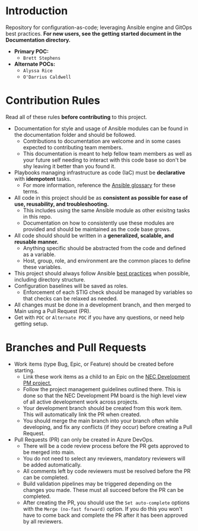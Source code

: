 # Introduction 
Repository for configuration-as-code; leveraging Ansible engine and GitOps best practices. **For new users, see the getting started document in the Documentation directory.**

* **Primary POC:**
    - `Brett Stephens`
* **Alternate POCs:** 
    - `Alyssa Rice`
    - `O'Darrius Caldwell`

# Contribution Rules
Read all of these rules **before contributing** to this project.
* Documentation for style and usage of Ansible modules can be found in the documentation folder and should be followed.
    * Contributions to documentation are welcome and in some cases expected to contributing team members.
    * This documentation is meant to help fellow team members as well as your future self needing to interact with this code base so don't be shy leaving it better than you found it.
* Playbooks managing infrastructure as code (IaC) must be **declarative** with **idempotent** tasks.
    * For more information, reference the [Ansible glossary](https://docs.ansible.com/ansible/latest/reference_appendices/glossary.html) for these terms.
* All code in this project should be as **consistent as possible for ease of use, reusability, and troubleshooting.**
    * This includes using the same Ansible module as other exisitng tasks in this repo.
    * Documentation on how to consistently use these modules are provided and should be maintained as the code base grows. 
* All code should should be written in a **generalized, scalable, and reusable manner.**
    * Anything specific should be abstracted from the code and defined as a variable.
    * Host, group, role, and environment are the common places to define these variables.
* This project should always follow Ansible [best practices](https://docs.ansible.com/ansible/2.8/user_guide/playbooks_best_practices.html) when possible, including directory structure.
* Configuration baselines will be saved as roles.
    * Enforcement of each STIG check should be managed by variables so that checks can be relaxed as needed.
* All changes must be done in a development branch, and then merged to Main using a Pull Request (PR).
* Get with `POC` or `Alternate POC` if you have any questions, or need help getting setup.

# Branches and Pull Requests
* Work items (type Bug, Epic, or Feature) should be created before starting.
    * Link these work items as a child to an Epic on the [NEC Development PM project.](https://devops.yuma.army.mil/NECCollection/NEC%20Development%20PM/_boards/board/t/NEC%20Development%20PM%20Team/Epics)
    * Follow the project management guidelines outlined there. This is done so that the NEC Development PM board is the high level view of all active development work across projects.
    * Your development branch should be created from this work item. This will automatically link the PR when created.
    * You should merge the main branch into your branch often while developing, and fix any conflicts (if they occur) before creating a Pull Request.
* Pull Requests (PR) can only be created in Azure DevOps.
    * There will be a code review process before the PR gets approved to be merged into main.
    * You do not need to select any reviewers, mandatory reviewers will be added automatically.
    * All comments left by code reviewers must be resolved before the PR can be completed.
    * Build validation pipelines may be triggered depending on the changes you made. These must all succeed before the PR can be completed.
    * After creating the PR, you should use the ``Set auto-complete`` options with the ``Merge (no-fast forward)`` option. If you do this you won't have to come back and complete the PR after it has been approved by all reviewers.